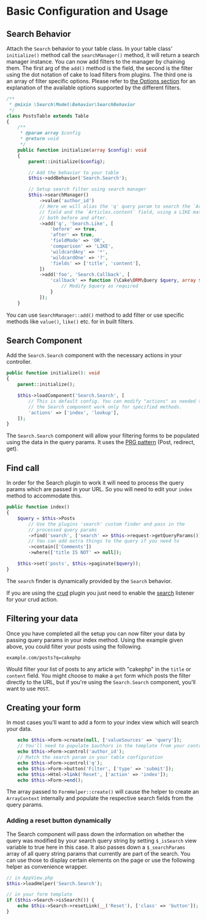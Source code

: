 # Basic Configuration and Usage

## Search Behavior

Attach the `Search` behavior to your table class. In your table class'
`initialize()` method call the `searchManager()` method, it will return a search
manager instance. You can now add filters to the manager by chaining them.
The first arg of the `add()` method is the field, the second is the filter using
the dot notation of cake to load filters from plugins. The third one is an array
of filter specific options. Please refer to [the Options section](filters-and-examples.md#options) for
an explanation of the available options supported by the different filters.

```php
/**
 * @mixin \Search\Model\Behavior\SearchBehavior
 */
class PostsTable extends Table
{
    /**
     * @param array $config
     * @return void
     */
    public function initialize(array $config): void
    {
        parent::initialize($config);

        // Add the behavior to your table
        $this->addBehavior('Search.Search');

        // Setup search filter using search manager
        $this->searchManager()
            ->value('author_id')
            // Here we will alias the 'q' query param to search the `Articles.title`
            // field and the `Articles.content` field, using a LIKE match, with `%`
            // both before and after.
            ->add('q', 'Search.Like', [
                'before' => true,
                'after' => true,
                'fieldMode' => 'OR',
                'comparison' => 'LIKE',
                'wildcardAny' => '*',
                'wildcardOne' => '?',
                'fields' => ['title', 'content'],
            ])
            ->add('foo', 'Search.Callback', [
                'callback' => function (\Cake\ORM\Query $query, array $args, \Search\Model\Filter\Base $filter) {
                    // Modify $query as required
                }
            ]);
    }
```

You can use `SearchManager::add()` method to add filter or use specific methods
like `value()`, `like()` etc. for in built filters.

## Search Component
Add the `Search.Search` component with the necessary actions in your controller.

```php
public function initialize(): void
{
    parent::initialize();

    $this->loadComponent('Search.Search', [
        // This is default config. You can modify "actions" as needed to make
        // the Search component work only for specified methods.
        'actions' => ['index', 'lookup'],
    ]);
}
```

The `Search.Search` component will allow your filtering forms to be populated using
the data in the query params. It uses the [PRG pattern](https://en.wikipedia.org/wiki/Post/Redirect/Get) (Post, redirect, get).

## Find call
In order for the Search plugin to work it will need to process the query params
which are passed in your URL. So you will need to edit your `index` method to
accommodate this.

```php
public function index()
{
    $query = $this->Posts
        // Use the plugins 'search' custom finder and pass in the
        // processed query params
        ->find('search', ['search' => $this->request->getQueryParams()])
        // You can add extra things to the query if you need to
        ->contain(['Comments'])
        ->where(['title IS NOT' => null]);

    $this->set('posts', $this->paginate($query));
}
```

The `search` finder is dynamically provided by the `Search` behavior.

If you are using the [crud](https://github.com/FriendsOfCake/crud) plugin you
just need to enable the [search](http://crud.readthedocs.io/en/latest/listeners/search.html)
listener for your crud action.

## Filtering your data
Once you have completed all the setup you can now filter your data by passing
query params in your index method. Using the example given above, you could
filter your posts using the following.

`example.com/posts?q=cakephp`

Would filter your list of posts to any article with "cakephp" in the `title`
or `content` field. You might choose to make a `get` form which posts the filter
directly to the URL, but if you're using the `Search.Search` component, you'll want
to use `POST`.

## Creating your form
In most cases you'll want to add a form to your index view which will search
your data.

```php
    echo $this->Form->create(null, ['valueSources' => 'query']);
    // You'll need to populate $authors in the template from your controller
    echo $this->Form->control('author_id');
    // Match the search param in your table configuration
    echo $this->Form->control('q');
    echo $this->Form->button('Filter', ['type' => 'submit']);
    echo $this->Html->link('Reset', ['action' => 'index']);
    echo $this->Form->end();
```

The array passed to `FormHelper::create()` will cause the helper to create an
`ArrayContext` internally and populate the respective search fields from the
query params.

### Adding a reset button dynamically
The Search component will pass down the information on whether the query was
modified by your search query string by setting `$_isSearch` view variable to
true here in this case. It also passes down a `$_searchParams` array of all query string params
that currently are part of the search.
You can use those to display certain elements on the page or use the following helper as
convenience wrapper.

```php
// in AppView.php
$this->loadHelper('Search.Search');

// in your form template
if ($this->Search->isSearch()) {
    echo $this->Search->resetLink(__('Reset'), ['class' => 'button']);
}
```

